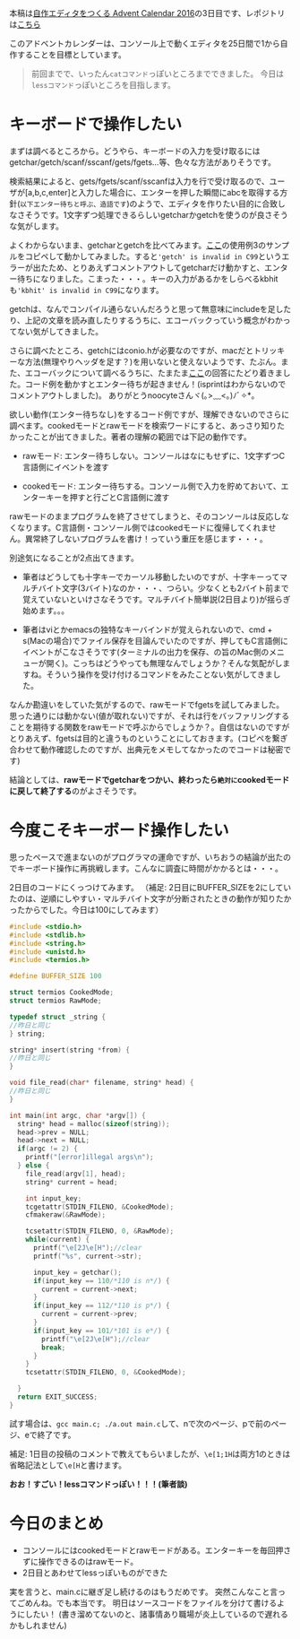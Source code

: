 本稿は[自作エディタをつくる Advent Calendar 2016](http://qiita.com/advent-calendar/2016/make_editor)の3日目です、レポジトリは[こちら](https://github.com/tinyco/tiny_code_editor)

このアドベントカレンダーは、コンソール上で動くエディタを25日間で1から自作することを目標としています。

> 前回までで、いったん`catコマンド`っぽいところまでできました。
> 今日は`lessコマンド`っぽいところを目指します。

# キーボードで操作したい

まずは調べるところから。どうやら、キーボードの入力を受け取るにはgetchar/getch/scanf/sscanf/gets/fgets...等、色々な方法がありそうです。

検索結果によると、gets/fgets/scanf/sscanfは入力を行で受け取るので、ユーザが[a,b,c,enter]と入力した場合に、エンターを押した瞬間にabcを取得する方針(`以下エンター待ちと呼ぶ、造語です`)のようで、エディタを作りたい目的に合致しなさそうです。1文字ずつ処理できるらしいgetcharかgetchを使うのが良さそうな気がします。

よくわからないまま、getcharとgetchを比べてみます。[ここ](http://www.geocities.co.jp/SiliconValley-Bay/7437/c/c7.htm)の使用例3のサンプルをコピペして動かしてみました。すると`'getch' is invalid in C99`というエラーが出たため、とりあえずコメントアウトしてgetcharだけ動かすと、エンター待ちになりました。こまった・・・。キーの入力があるかをしらべるkbhitも`'kbhit' is invalid in C99`になります。

getchは、なんでコンパイル通らないんだろうと思って無意味にincludeを足したり、上記の文章を読み直したりするうちに、エコーバックっていう概念がわかってない気がしてきました。

さらに調べたところ、getchにはconio.hが必要なのですが、macだとトリッキーな方法(無理やりヘッダを足す？)を用いないと使えないようです、たぶん。また、エコーバックについて調べるうちに、たまたま[ここ](http://okwave.jp/qa/q3121681.html)の回答にたどり着きました。コード例を動かすとエンター待ちが起きません！(isprintはわからないのでコメントアウトしました)。
ありがとうnoocyteさんヾ(｡>﹏<｡)ﾉﾞ✧\*。

欲しい動作(エンター待ちなし)をするコード例ですが、理解できないのでさらに調べます。cookedモードとrawモードを検索ワードにすると、あっさり知りたかったことが出てきました。著者の理解の範囲では下記の動作です。

  - rawモード: エンター待ちしない。コンソールはなにもせずに、1文字ずつC言語側にイベントを渡す

  - cookedモード: エンター待ちする。コンソール側で入力を貯めておいて、エンターキーを押すと行ごとC言語側に渡す


rawモードのままプログラムを終了させてしまうと、そのコンソールは反応しなくなります。C言語側・コンソール側ではcookedモードに復帰してくれません。異常終了しないプログラムを書け！っていう重圧を感じます・・・。

別途気になることが2点出てきます。

  - 筆者はどうしても十字キーでカーソル移動したいのですが、十字キーってマルチバイト文字(3バイト)なのか・・・、つらい。少なくとも2バイト前まで覚えていないといけさなそうです。マルチバイト簡単説(2日目より)が揺らぎ始めます。。。

  - 筆者はviとかemacsの独特なキーバインドが覚えられないので、cmd + s(Macの場合)でファイル保存を目論んでいたのですが、押してもC言語側にイベントがこなさそうです(ターミナルの出力を保存、の旨のMac側のメニューが開く)。こっちはどうやっても無理なんでしょうか？そんな気配がしますね。そういう操作を受け付けるコマンドをみたことない気がしてきました。

なんか勘違いをしていた気がするので、rawモードでfgetsを試してみました。思った通りには動かない(値が取れない)ですが、それは行をバッファリングすることを期待する関数をrawモードで呼ぶからでしょうか？。自信はないのですがとりあえず、fgetsは目的と違うものということにしておきます。(コピペを繋ぎ合わせて動作確認したのですが、出典元をメモしてなかったのでコードは秘密です)

結論としては、**rawモードでgetcharをつかい、終わったら`絶対に`cookedモードに戻して終了する**のがよさそうです。

# 今度こそキーボード操作したい

思ったペースで進まないのがプログラマの運命ですが、いちおうの結論が出たのでキーボード操作に再挑戦します。こんなに調査に時間がかかるとは・・・。

2日目のコードにくっつけてみます。
（補足: 2日目にBUFFER_SIZEを2にしていたのは、逆順にしやすい・マルチバイト文字が分断されたときの動作が知りたかったからでした。今日は100にしてみます）

```main.c
#include <stdio.h>
#include <stdlib.h>
#include <string.h>
#include <unistd.h>
#include <termios.h>

#define BUFFER_SIZE 100

struct termios CookedMode;
struct termios RawMode;

typedef struct _string {
//昨日と同じ
} string;

string* insert(string *from) {
//昨日と同じ
}

void file_read(char* filename, string* head) {
//昨日と同じ
}

int main(int argc, char *argv[]) {
  string* head = malloc(sizeof(string));
  head->prev = NULL;
  head->next = NULL;
  if(argc != 2) {
    printf("[error]illegal args\n");
  } else {
    file_read(argv[1], head);
    string* current = head;

    int input_key;
    tcgetattr(STDIN_FILENO, &CookedMode);
    cfmakeraw(&RawMode);

    tcsetattr(STDIN_FILENO, 0, &RawMode);
    while(current) {
      printf("\e[2J\e[H");//clear
      printf("%s", current->str);

      input_key = getchar();
      if(input_key == 110/*110 is n*/) {
        current = current->next;
      }
      if(input_key == 112/*110 is p*/) {
        current = current->prev;
      }
      if(input_key == 101/*101 is e*/) {
        printf("\e[2J\e[H");//clear
        break;
      }
    }
    tcsetattr(STDIN_FILENO, 0, &CookedMode);

  }
  return EXIT_SUCCESS;
}

```

試す場合は、`gcc main.c; ./a.out main.c`して、nで次のページ、pで前のページ、eで終了です。

補足: 1日目の投稿のコメントで教えてもらいましたが、`\e[1;1H`は両方1のときは省略記法として`\e[H`と書けます。

**おお！すごい！lessコマンドっぽい！！！(筆者談)**


# 今日のまとめ

- コンソールにはcookedモードとrawモードがある。エンターキーを毎回押さずに操作できるのはrawモード。
- 2日目とあわせてlessっぽいものができた


実を言うと、main.cに継ぎ足し続けるのはもうだめです。
突然こんなこと言ってごめんね。でも本当です。
明日はソースコードをファイルを分けて書けるようにしたい！
(書き溜めてないのと、諸事情あり職場が炎上しているので遅れるかもしれません)
